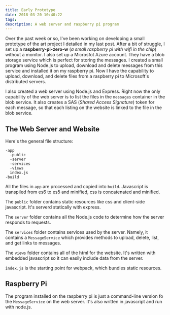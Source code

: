 ```yaml
---
title: Early Prototype
date: 2018-03-20 10:40:22
tags:
description: A web server and raspberry pi program
---
```


Over the past week or so, I've been working on developing a small prototype of the art project I detailed in my last post.  After a bit of struggle, I set up a **raspberry-pi-zero-w** (*a small raspberry pi with wifi in the chip*) without a monitor.  I also set up a Microsfot Azure account.  They have a blob storage service which is perfect for storing the messages. I created a small program using Node.js to upload, download and delete messages from this service and installed it on my raspberry pi.  Now I have the capability to upload, download, and delete files from a raspberry pi to Microsoft's distributed servers.

I also created a web server using Node.js and Express.  Right now the only capability of the web server is to list the files in the `messages` container in the blob service.  It also creates a SAS (*Shared Access Signature*) token for each message, so that each listing on the website is linked to the file in the blob service.

## The Web Server and Website

Here's the general file structure:
```
-app
  -public
  -server
  -services
  -views
  index.js
-build
```

All the files in `app` are processed and copied into `build`.  Javascript is transpiled from es6 to es5 and minified, css is concatenated and minified.

The `public` folder contains static resources like css and client-side javascript.  It's serverd statically with express.

The `server` folder contains all the Node.js code to determine how the server responds to requests.

The `services` folder contains services used by the server.  Namely, it contains a `MessageService` which provides methods to upload, delete, list, and get links to messages.

The `views` folder contains all of the html for the website.  It's written with embedded javascript so it can easily include data from the server.

`index.js` is the starting point for webpack, which bundles static resources.

## Raspberry Pi

The program installed on the raspberry pi is just a command-line version fo the `MessageService` on the web server.  It's also written in javascript and run with node.js.

